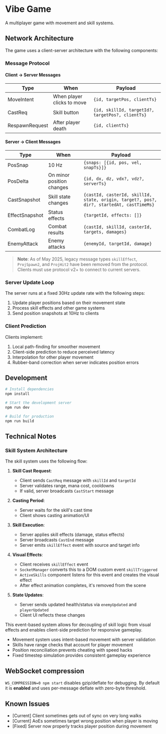 # Vibe Game

A multiplayer game with movement and skill systems.

## Network Architecture

The game uses a client-server architecture with the following components:

### Message Protocol

#### Client → Server Messages

| Type | When | Payload |
|------|------|---------|
| MoveIntent | When player clicks to move | `{id, targetPos, clientTs}` |
| CastReq | Skill button | `{id, skillId, targetId?, targetPos?, clientTs}` |
| RespawnRequest | After player death | `{id, clientTs}` |

#### Server → Client Messages

| Type | When | Payload |
|------|------|---------|
| PosSnap | 10 Hz | `{snaps: [{id, pos, vel, snapTs}]}` |
| PosDelta | On minor position changes | `{id, dx, dz, vdx?, vdz?, serverTs}` |
| CastSnapshot | Skill state changes | `{castId, casterId, skillId, state, origin, target?, pos?, dir?, startedAt, castTimeMs}` |
| EffectSnapshot | Status effects | `{targetId, effects: []}` |
| CombatLog | Combat results | `{castId, skillId, casterId, targets, damages}` |
| EnemyAttack | Enemy attacks | `{enemyId, targetId, damage}` |

> **Note**: As of May 2025, legacy message types `skillEffect`, `ProjSpawn2`, and `ProjHit2` have been removed from the protocol. Clients must use protocol v2+ to connect to current servers.

### Server Update Loop

The server runs at a fixed 30Hz update rate with the following steps:

1. Update player positions based on their movement state
2. Process skill effects and other game systems
3. Send position snapshots at 10Hz to clients

### Client Prediction

Clients implement:

1. Local path-finding for smoother movement
2. Client-side prediction to reduce perceived latency 
3. Interpolation for other player movement
4. Rubber-band correction when server indicates position errors

## Development

```bash
# Install dependencies
npm install

# Start the development server
npm run dev

# Build for production
npm run build
```

## Technical Notes

### Skill System Architecture

The skill system uses the following flow:

1. **Skill Cast Request**: 
   - Client sends `CastReq` message with `skillId` and `targetId`
   - Server validates range, mana cost, cooldowns
   - If valid, server broadcasts `CastStart` message

2. **Casting Period**:
   - Server waits for the skill's cast time
   - Client shows casting animation/UI

3. **Skill Execution**:
   - Server applies skill effects (damage, status effects)
   - Server broadcasts `CastEnd` message
   - Server emits `skillEffect` event with source and target info

4. **Visual Effects**:
   - Client receives `skillEffect` event 
   - `SocketManager` converts this to a DOM custom event `skillTriggered`
   - `ActiveSkills` component listens for this event and creates the visual effect
   - After effect animation completes, it's removed from the scene

5. **State Updates**:
   - Server sends updated health/status via `enemyUpdated` and `playerUpdated`
   - Client UI reflects these changes

This event-based system allows for decoupling of skill logic from visual effects and enables client-side prediction for responsive gameplay.

- Movement system uses intent-based movement with server validation
- Skills have range checks that account for player movement
- Position reconciliation prevents cheating with speed hacks
- Fixed timestep simulation provides consistent gameplay experience

## WebSocket compression

`WS_COMPRESSION=0 npm start` disables gzip/deflate for debugging.
By default it is **enabled** and uses per-message deflate with
zero-byte threshold.

## Known Issues

- [Current] Client sometimes gets out of sync on very long walks
- [Current] AoEs sometimes target wrong position when player is moving
- [Fixed] Server now properly tracks player position during movement
